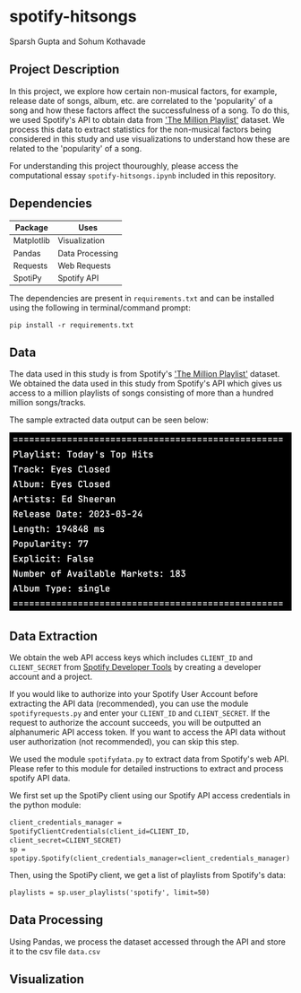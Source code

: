 # spotify-hitsongs

Sparsh Gupta and Sohum Kothavade

## Project Description

In this project, we explore how certain non-musical factors, for example, release date of songs, album, etc. are correlated to the 'popularity' of a song and how these factors affect the successfulness of a song. To do this, we used Spotify's API to obtain data from ['The Million Playlist'](https://research.atspotify.com/2020/09/the-million-playlist-dataset-remastered/) dataset. We process this data to extract statistics for the non-musical factors being considered in this study and use visualizations to understand how these are related to the 'popularity' of a song.


For understanding this project thouroughly, please access the computational essay 
`spotify-hitsongs.ipynb` included in this repository.

## Dependencies

| Package   | Uses            |
|-----------|-----------------|
| Matplotlib| Visualization   |
| Pandas    | Data Processing |
| Requests  | Web Requests    |
| SpotiPy   | Spotify API     |

 The dependencies are present in `requirements.txt` and can be installed using the following in terminal/command prompt:
 
 ```
 pip install -r requirements.txt
 ```
 
## Data

The data used in this study is from Spotify's ['The Million Playlist'](https://research.atspotify.com/2020/09/the-million-playlist-dataset-remastered/) dataset. We obtained the data used in this study from Spotify's API which gives us access to a million playlists of songs consisting of more than a hundred million songs/tracks.

The sample extracted data output can be seen below:

![](samplespotifydata.png)

## Data Extraction

We obtain the web API access keys which includes `CLIENT_ID` and `CLIENT_SECRET` from [Spotify Developer Tools](https://developer.spotify.com) by creating a developer account and a project.

If you would like to authorize into your Spotify User Account before extracting the API data (recommended), you can use the module `spotifyrequests.py` and enter your `CLIENT_ID` and `CLIENT_SECRET`. If the request to authorize the account succeeds, you will be outputted an alphanumeric API access token. If you want to access the API data without user authorization (not recommended), you can skip this step.

We used the module `spotifydata.py` to extract data from Spotify's web API. Please refer to this module for detailed instructions to extract and process spotify API data.

We first set up the SpotiPy client using our Spotify API access credentials in the python module:
```
client_credentials_manager = SpotifyClientCredentials(client_id=CLIENT_ID, client_secret=CLIENT_SECRET)
sp = spotipy.Spotify(client_credentials_manager=client_credentials_manager)
```

Then, using the SpotiPy client, we get a list of playlists from Spotify's data:
```
playlists = sp.user_playlists('spotify', limit=50)
```

## Data Processing

Using Pandas, we process the dataset accessed through the API and store it to the csv file `data.csv`

## Visualization

